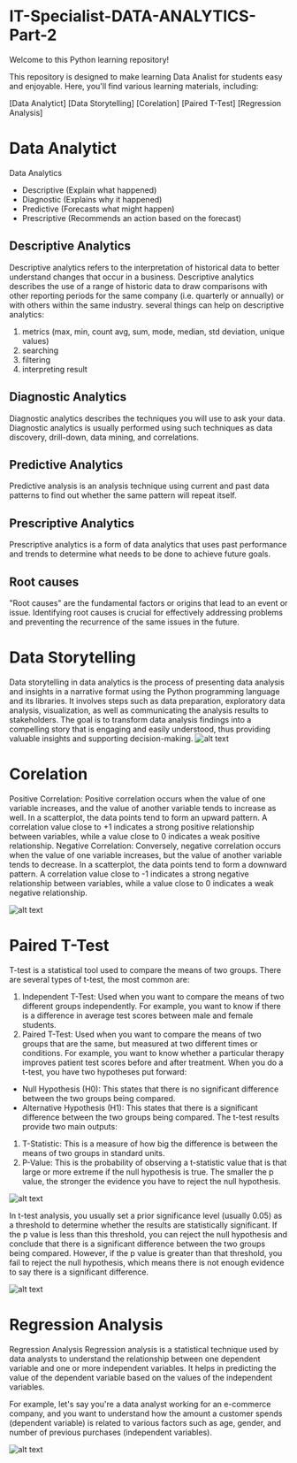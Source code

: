 # IT-Specialist-DATA-ANALYTICS-Part-2

Welcome to this Python learning repository!

This repository is designed to make learning Data Analist for students easy and enjoyable. Here, you'll find various learning materials, including:

[Data Analytict]
[Data Storytelling]
[Corelation]
[Paired T-Test]
[Regression Analysis]

# Data Analytict
Data Analytics
* Descriptive (Explain what happened)
* Diagnostic (Explains why it happened)
* Predictive (Forecasts what might happen)
* Prescriptive (Recommends an action based on the forecast)

## Descriptive Analytics
Descriptive analytics refers to the interpretation of historical data to better understand changes that occur in a business. Descriptive analytics describes the use of a range of historic data to draw comparisons with other reporting periods for the same company (i.e. quarterly or annually) or with others within the same industry.
several things can help on descriptive analytics:
1. metrics (max, min, count avg, sum, mode, median, std deviation, unique values)
2. searching
3. filtering
4. interpreting result

## Diagnostic Analytics
Diagnostic analytics describes the techniques you will use to ask your data.
Diagnostic analytics is usually performed using such techniques as data discovery, drill-down, data mining, and correlations.

## Predictive Analytics
Predictive analysis is an analysis technique using current and past data patterns to find out whether the same pattern will repeat itself.

## Prescriptive Analytics
Prescriptive analytics is a form of data analytics that uses past performance and trends to determine what needs to be done to achieve future goals.
## Root causes 
"Root causes" are the fundamental factors or origins that lead to an event or issue. Identifying root causes is crucial for effectively addressing problems and preventing the recurrence of the same issues in the future.

# Data Storytelling
Data storytelling in data analytics is the process of presenting data analysis and insights in a narrative format using the Python programming language and its libraries. It involves steps such as data preparation, exploratory data analysis, visualization, as well as communicating the analysis results to stakeholders. The goal is to transform data analysis findings into a compelling story that is engaging and easily understood, thus providing valuable insights and supporting decision-making.
![alt text](https://github.com/andhitogalih/IT-Specialist-DATA-ANALYTICS-Part-2/blob/main/public/image/Data%20Strorytelling.png)

# Corelation
Positive Correlation: Positive correlation occurs when the value of one variable increases, and the value of another variable tends to increase as well. In a scatterplot, the data points tend to form an upward pattern. A correlation value close to +1 indicates a strong positive relationship between variables, while a value close to 0 indicates a weak positive relationship.
Negative Correlation: Conversely, negative correlation occurs when the value of one variable increases, but the value of another variable tends to decrease. In a scatterplot, the data points tend to form a downward pattern. A correlation value close to -1 indicates a strong negative relationship between variables, while a value close to 0 indicates a weak negative relationship.

![alt text](https://github.com/andhitogalih/IT-Specialist-DATA-ANALYTICS-Part-2/blob/main/public/image/Corelation.png)

# Paired T-Test
T-test is a statistical tool used to compare the means of two groups. There are several types of t-test, the most common are:
1. Independent T-Test: Used when you want to compare the means of two different groups independently. For example, you want to know if there is a difference in average test scores between male and female students.
2. Paired T-Test: Used when you want to compare the means of two groups that are the same, but measured at two different times or conditions. For example, you want to know whether a particular therapy improves patient test scores before and after treatment.
When you do a t-test, you have two hypotheses put forward:
* Null Hypothesis (H0): This states that there is no significant difference between the two groups being compared.
* Alternative Hypothesis (H1): This states that there is a significant difference between the two groups being compared.
The t-test results provide two main outputs:
1. T-Statistic: This is a measure of how big the difference is between the means of two groups in standard units.
2. P-Value: This is the probability of observing a t-statistic value that is that large or more extreme if the null hypothesis is true. The smaller the p value, the stronger the evidence you have to reject the null hypothesis.

![alt text](https://github.com/andhitogalih/IT-Specialist-DATA-ANALYTICS-Part-2/blob/main/public/image/Pired%20T-test.png)

In t-test analysis, you usually set a prior significance level (usually 0.05) as a threshold to determine whether the results are statistically significant. If the p value is less than this threshold, you can reject the null hypothesis and conclude that there is a significant difference between the two groups being compared. However, if the p value is greater than that threshold, you fail to reject the null hypothesis, which means there is not enough evidence to say there is a significant difference.

![alt text](https://github.com/andhitogalih/IT-Specialist-DATA-ANALYTICS-Part-2/blob/main/public/image/Outlier.png)

# Regression Analysis
Regression Analysis
Regression analysis is a statistical technique used by data analysts to understand the relationship between one dependent variable and one or more independent variables. It helps in predicting the value of the dependent variable based on the values of the independent variables.

For example, let's say you're a data analyst working for an e-commerce company, and you want to understand how the amount a customer spends (dependent variable) is related to various factors such as age, gender, and number of previous purchases (independent variables).

![alt text](https://github.com/andhitogalih/IT-Specialist-DATA-ANALYTICS-Part-2/blob/main/public/image/Mechine%20Learning.png)


